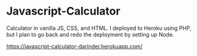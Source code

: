 # Javascript-Calculator
Calculator in vanilla JS, CSS, and HTML. I deployed to Heroku using PHP, but I plan to go back and redo the deployment by setting up Node.

https://javascript-calculator-darinder.herokuapp.com/
